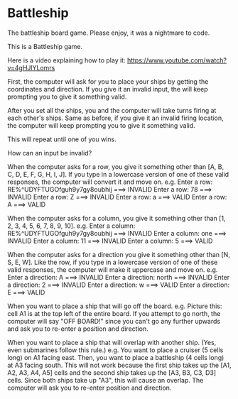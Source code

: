 # Battleship
 The battleship board game. Please enjoy, it was a nightmare to code.

This is a Battleship game.

Here is a video explaining how to play it: https://www.youtube.com/watch?v=4gHJlYLomrs

First, the computer will ask for you to place your ships by getting the coordinates and direction. If you give it an invalid input, the will keep prompting you to give it something valid.

After you set all the ships, you and the computer will take turns firing at each other's ships. Same as before, if you give it an invalid firing location, the computer will keep prompting you to give it something valid.

This will repeat until one of you wins.

How can an input be invalid?

When the computer asks for a row, you give it something other than [A, B, C, D, E, F, G, H, I, J]. If you type in a lowercase version of one of these valid responses, the computer will convert it and move on.
e.g. Enter a row: RE%^UDYFTUGOfguh9y7gy8oubhij  ===> INVALID
     Enter a row: 78 ===> INVALID
     Enter a row: Z ===> INVALID
     Enter a row: a ===> VALID
     Enter a row: A ===> VALID

When the computer asks for a column, you give it something other than [1, 2, 3, 4, 5, 6, 7, 8, 9, 10].
e.g. Enter a column: RE%^UDYFTUGOfguh9y7gy8oubhij ===> INVALID
     Enter a column: one ===> INVALID
     Enter a column: 11 ===> INVALID
     Enter a column: 5 ===> VALID

When the computer asks for a direction you give it something other than [N, S, E, W]. Like the row, if you type in a lowercase version of one of these valid responses, the computer will make it uppercase and move on.
e.g. Enter a direction: A ===> INVALID
     Enter a direction: north ===> INVALID
     Enter a direction: 2 ===> INVALID
     Enter a direction: w ===> VALID
     Enter a direction: E ===> VALID

When you want to place a ship that will go off the board.
e.g. Picture this: cell A1 is at the top left of the entire board. If you attempt to go north, the computer will say "OFF BOARD!" since you can't go any further upwards and ask you to re-enter a position and direction.

When you want to place a ship that will overlap with another ship. (Yes, even submarines follow this rule.)
e.g. You want to place a cruiser (5 cells long) on A1 facing east. Then, you want to place a battleship (4 cells long) at A3 facing south. This will not work because the first ship takes up the [A1, A2, A3, A4, A5] cells and the second ship takes up the [A3, B3, C3, D3] cells. Since both ships take up "A3", this will cause an overlap. The computer will ask you to re-enter position and direction.